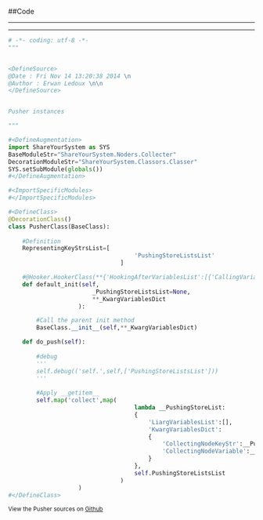 
<!--
FrozenIsBool False
-->

##Code

----

<ClassDocStr>

----

```python
# -*- coding: utf-8 -*-
"""


<DefineSource>
@Date : Fri Nov 14 13:20:38 2014 \n
@Author : Erwan Ledoux \n\n
</DefineSource>


Pusher instances

"""

#<DefineAugmentation>
import ShareYourSystem as SYS
BaseModuleStr="ShareYourSystem.Noders.Collecter"
DecorationModuleStr="ShareYourSystem.Classors.Classer"
SYS.setSubModule(globals())
#</DefineAugmentation>

#<ImportSpecificModules>
#</ImportSpecificModules>

#<DefineClass>
@DecorationClass()
class PusherClass(BaseClass):
	
	#Definition
	RepresentingKeyStrsList=[	
									'PushingStoreListsList'
								]

	#@Hooker.HookerClass(**{'HookingAfterVariablesList':[{'CallingVariable':BaseClass.__init__}]})
	def default_init(self,
						_PushingStoreListsList=None,
						**_KwargVariablesDict
					):

		#Call the parent init method
		BaseClass.__init__(self,**_KwargVariablesDict)

	def do_push(self):
		
		#debug
		'''
		self.debug(('self.',self,['PushingStoreListsList']))
		'''
		
		#Apply __getitem__
		self.map('collect',map(
									lambda __PushingStoreList:
									{
										'LiargVariablesList':[],
										'KwargVariablesDict':
										{
											'CollectingNodeKeyStr':__PushingStoreList[0],
											'CollectingNodeVariable':__PushingStoreList[1],
										}
									},
									self.PushingStoreListsList
								)
					)
#</DefineClass>


```

<small>
View the Pusher sources on <a href="https://github.com/Ledoux/ShareYourSystem/tree/master/Pythonlogy/ShareYourSystem/Applyiers/Pusher" target="_blank">Github</a>
</small>

